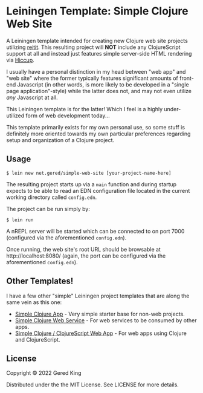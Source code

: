 # Leiningen Template: Simple Clojure Web Site

A Leiningen template intended for creating new Clojure web site projects utilizing [reitit](https://github.com/metosin/reitit).
This resulting project will **NOT** include any ClojureScript support at all and instead just features simple 
server-side HTML rendering via [Hiccup](https://github.com/weavejester/hiccup).

I usually have a personal distinction in my head between "web app" and "web site" where the former typically features 
significant amounts of front-end Javascript (in other words, is more likely to be developed in a "single page 
application"-style) while the latter does not, and may not even utilize _any_ Javascript at all. 

This Leiningen template is for the latter! Which I feel is a highly under-utilized form of web development today...

This template primarily exists for my own personal use, so some stuff is definitely more oriented towards my own 
particular preferences regarding setup and organization of a Clojure project.

## Usage

```text
$ lein new net.gered/simple-web-site [your-project-name-here]
```

The resulting project starts up via a `main` function and during startup expects to be able to read an EDN
configuration file located in the current working directory called `config.edn`.

The project can be run simply by:

```text
$ lein run
```

A nREPL server will be started which can be connected to on port 7000 (configured via the aforementioned `config.edn`).

Once running, the web site's root URL should be browsable at http://localhost:8080/ (again, the port can be configured
via the aforementioned `config.edn`).

## Other Templates!

I have a few other "simple" Leiningen project templates that are along the same vein as this one:

* [Simple Clojure App](https://github.com/gered/simple-app-template) - Very simple starter base for non-web projects.
* [Simple Clojure Web Service](https://github.com/gered/simple-web-service-template) - For web services to be consumed by other apps.
* [Simple Clojure / ClojureScript Web App](https://github.com/gered/simple-web-app-template) - For web apps using Clojure and ClojureScript.

## License

Copyright © 2022 Gered King

Distributed under the the MIT License. See LICENSE for more details.